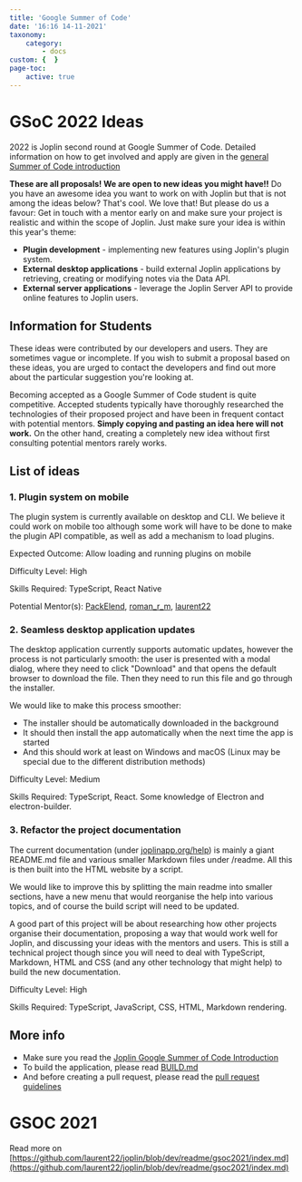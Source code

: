 ```yaml
---
title: 'Google Summer of Code'
date: '16:16 14-11-2021'
taxonomy:
    category:
        - docs
custom: {  }
page-toc:
    active: true
---
```


# GSoC 2022 Ideas

2022 is Joplin second round at Google Summer of Code. Detailed information on how to get involved and apply are given in the [general Summer of Code introduction](https://joplinapp.org/gsoc2022/index/)

**These are all proposals! We are open to new ideas you might have!!** Do you have an awesome idea you want to work on with Joplin but that is not among the ideas below? That's cool. We love that! But please do us a favour: Get in touch with a mentor early on and make sure your project is realistic and within the scope of Joplin. Just make sure your idea is within this year's theme:

- **Plugin development** - implementing new features using Joplin's plugin system.
- **External desktop applications** - build external Joplin applications by retrieving, creating or modifying notes via the Data API.
- **External server applications** - leverage the Joplin Server API to provide online features to Joplin users.

## Information for Students

These ideas were contributed by our developers and users. They are sometimes vague or incomplete. If you wish to submit a proposal based on these ideas, you are urged to contact the developers and find out more about the particular suggestion you're looking at.

Becoming accepted as a Google Summer of Code student is quite competitive. Accepted students typically have thoroughly researched the technologies of their proposed project and have been in frequent contact with potential mentors. **Simply copying and pasting an idea here will not work.** On the other hand, creating a completely new idea without first consulting potential mentors rarely works.

## List of ideas

### 1. Plugin system on mobile

The plugin system is currently available on desktop and CLI. We believe it could work on mobile too although some work will have to be done to make the plugin API compatible, as well as add a mechanism to load plugins.

Expected Outcome: Allow loading and running plugins on mobile

Difficulty Level: High

Skills Required: TypeScript, React Native

Potential Mentor(s): [PackElend](https://discourse.joplinapp.org/u/PackElend), [roman_r_m](https://discourse.joplinapp.org/u/roman_r_m), [laurent22](https://github.com/laurent22/)

### 2. Seamless desktop application updates

The desktop application currently supports automatic updates, however the process is not particularly smooth: the user is presented with a modal dialog, where they need to click "Download" and that opens the default browser to download the file. Then they need to run this file and go through the installer.

We would like to make this process smoother:

- The installer should be automatically downloaded in the background
- It should then install the app automatically when the next time the app is started
- And this should work at least on Windows and macOS (Linux may be special due to the different distribution methods)

Difficulty Level: Medium

Skills Required: TypeScript, React. Some knowledge of Electron and electron-builder.

### 3. Refactor the project documentation

The current documentation (under [joplinapp.org/help](https://joplinapp.org/help)) is mainly a giant README.md file and various smaller Markdown files under /readme. All this is then built into the HTML website by a script.

We would like to improve this by splitting the main readme into smaller sections, have a new menu that would reorganise the help into various topics, and of course the build script will need to be updated.

A good part of this project will be about researching how other projects organise their documentation, proposing a way that would work well for Joplin, and discussing your ideas with the mentors and users. This is still a technical project though since you will need to deal with TypeScript, Markdown, HTML and CSS (and any other technology that might help) to build the new documentation.

Difficulty Level: High

Skills Required: TypeScript, JavaScript, CSS, HTML, Markdown rendering.

## More info

- Make sure you read the [Joplin Google Summer of Code Introduction](https://joplinapp.org/gsoc2022/index/)
- To build the application, please read [BUILD.md](https://github.com/laurent22/joplin/blob/dev/BUILD.md)
- And before creating a pull request, please read the [pull request guidelines](https://joplinapp.org/gsoc2022/pull_request_guidelines/)

# GSOC 2021
Read more on [https://github.com/laurent22/joplin/blob/dev/readme/gsoc2021/index.md](https://github.com/laurent22/joplin/blob/dev/readme/gsoc2021/index.md)

